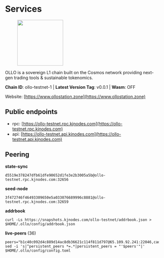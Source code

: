 # Services

<figure><img src="https://raw.githubusercontent.com/kj89/testnet_manuals/main/pingpub/logos/ollo.png" width="150" alt=""><figcaption></figcaption></figure>

OLLO is a sovereign L1 chain built on the Cosmos network providing  next-gen trading tools & sustainable tokenomics.

**Chain ID**: ollo-testnet-1 | **Latest Version Tag**: v0.0.1 | **Wasm**: OFF

Website: [https://www.ollostation.zone](https://www.ollostation.zone)


## Public endpoints

* rpc: [https://ollo-testnet.rpc.kjnodes.com](https://ollo-testnet.rpc.kjnodes.com)
* api: [https://ollo-testnet.api.kjnodes.com](https://ollo-testnet.api.kjnodes.com)

## Peering

**state-sync**

```
d5519e378247dfb61dfe90652d1fe3e2b3005a5b@ollo-testnet.rpc.kjnodes.com:32656
```

**seed-node**

```
3f472746f46493309650e5a033076689996c8881@ollo-testnet.rpc.kjnodes.com:32659
```

**addrbook**
```
curl -Ls https://snapshots.kjnodes.com/ollo-testnet/addrbook.json > $HOME/.ollo/config/addrbook.json
```

**live-peers** (36)
```
peers="b1c40c092d4c889d14ac8db36621c114f811d797@65.109.92.241:22046,cadc2b601a188aedbe4156a6eb5a81e00770bcfc@65.108.219.110:26656,d5519e378247dfb61dfe90652d1fe3e2b3005a5b@65.109.68.190:32656,a9123ae1e1b7f8438e7262efd50031aab600df41@154.12.225.160:32656,7dc63d58dccf6777206d5cdbc1ec1b9ba5221bd5@65.108.97.58:15656,74e60a35557efc793edb10667c3fff979ccbf49f@141.95.204.81:26656,2a8f0fada8b8b71b8154cf30ce44aebea1b5fe3d@146.59.116.136:26656,1cb68888ccf57fc37edd40908b5e8ea810c3a64d@84.46.246.109:15656,7db2f25b3bceeb32769d20316d5f1567f0a4bb54@167.86.99.7:16656,da8d3ca8e1c147f0037b1c43ad3de7174f5ec1b7@209.145.59.224:26656,3baa3ab28418101d74a75e859b7ac0777f671c1c@65.108.204.119:26116,0ce58fd448e62aa0c06c2603d8e047b9c7f9a3e5@38.242.158.251:26656,d14b740968d24aa5c31ade7dbda2b1204c40f24c@65.109.52.156:46656,5f2e17783db19bcf868b03a1ee0a6e2cc47df6d3@185.16.39.3:26656,8c4a28db4a9f4a37725d504d6f87fb5e1aee0266@49.12.216.13:46656,46d6f338d845f2eabf046d8bbabdab70a7d94b18@89.179.33.100:26656,45c6c9060c390a068cf1d6c1d9999af196b961ef@65.21.78.153:30656,d6c5ff021b091a1fd93b9f811cf7fca0d31e8510@65.108.238.61:46656,ed38d885d068a963b0bc3986bb69680c34757a40@135.181.83.157:26656,a553ae4af55d127300dd707a46e715b47a82610a@65.21.131.215:26626,958c8c3198edc57b70dd3206eb15d20e1da92bb8@185.197.195.242:36656,0bd4dce54aad2d9b67b992fd69b51694b43d3272@149.102.147.59:32656,ad204b3422acb2e9a364941e540c99203ec22c5c@212.23.222.93:26656,d4696aba0fbb58a31b2736819ddecf699d787edb@38.242.159.61:26656,4a1dce5e59374f85d45fdb49478658b03e3d2ef3@65.21.134.202:26626,125b0e30f00df3ff2ee7b29b7992ed888998ad31@65.109.28.177:47656,69d2c02f413bea1376f5398646f0c2ce0f82d62e@141.94.73.93:26656,4b73754c2c10d523ffd43ca95d9cb6e0ad8204a4@5.189.148.147:26656,861d8791ee3912589a825278b28170f8c523dab0@45.147.199.129:26656,ad2b0a3dfdd52bb4de8624b6b378638815f8e64b@65.109.90.178:18156,c889837b697eaf5e5263ee8d285950fa8e6c6a5d@20.84.55.52:17656,42beefd08b5f8580177d1506220db3a548090262@65.108.195.29:26116,033d5213e96d79f2d880abac2771311f9ed99b0f@16.163.74.176:26666,1d576b61c0c56a9b6ef6dabf336fd3cf04c017b1@95.217.223.85:15656,c8b5ed9a36c1ef1efbaac81df5ea62117d3dfd22@125.164.17.144:15656,90c1f1775c36690b04bccc08ef942add99826358@38.242.212.52:32656"
sed -i 's|^persistent_peers *=.*|persistent_peers = "'$peers'"|' $HOME/.ollo/config/config.toml
```
